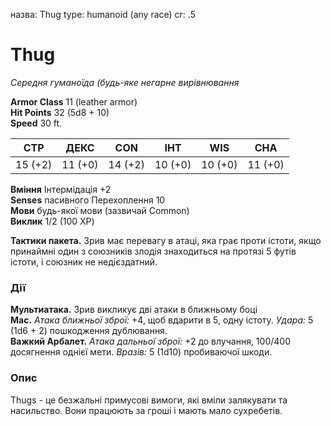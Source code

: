 назва: Thug type: humanoid (any race) cr: .5

# Thug
_Середня гуманоїда (будь-яке негарне вирівнювання_

**Armor Class** 11 (leather armor)    
**Hit Points** 32 (5d8 + 10)    
**Speed** 30 ft.

| СТР     | ДЕКС    | CON     | ІНТ     | WIS     | CHA     |
| ------- | ------- | ------- | ------- | ------- | ------- |
| 15 (+2) | 11 (+0) | 14 (+2) | 10 (+0) | 10 (+0) | 11 (+0) |

**Вміння** Інтермідація +2    
**Senses** пасивного Перехоплення 10    
**Мови** будь-якої мови (зазвичай Common)    
**Виклик** 1/2 (100 XP)

**Тактики пакета.** Зрив має перевагу в атаці, яка грає проти істоти, якщо принаймні один з союзників злодія знаходиться на протязі 5 футів істоти, і союзник не недієздатний.

### Дії
**Мультиатака.** Зрив викликує дві атаки в ближньому боці    
**Mac.** _Атака ближньої зброї:_ +4, щоб вдарити в 5, одну істоту. _Удара:_ 5 (1d6 + 2) пошкодження дублювання.    
**Важкий Арбалет.** _Атака дальньої зброї:_ +2 до влучання, 100/400 досягнення однієї мети. _Вразів:_ 5 (1d10) пробиваючої шкоди.

### Опис
Thugs - це безжальні примусові вимоги, які вміли залякувати та насильство. Вони працюють за гроші і мають мало сухребетів. 